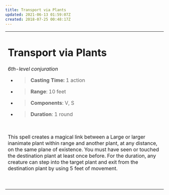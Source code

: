 ```yaml
---
title: Transport via Plants
updated: 2021-06-13 01:59:07Z
created: 2018-07-25 00:48:17Z
---
```


<table><tbody><tr class="odd"><td><h1 id="transport-via-plants"><strong>Transport via Plants</strong></h1><p><em>6th-level conjuration</em></p><ul><li><blockquote><p><strong>Casting Time:</strong> 1 action</p></blockquote></li><li><blockquote><p><strong>Range</strong>: 10 feet</p></blockquote></li><li><blockquote><p><strong>Components</strong>: V, S</p></blockquote></li><li><blockquote><p><strong>Duration</strong>: 1 round</p></blockquote></li></ul><p> </p><p>This spell creates a magical link between a Large or larger inanimate plant within range and another plant, at any distance, on the same plane of existence. You must have seen or touched the destination plant at least once before. For the duration, any creature can step into the target plant and exit from the destination plant by using 5 feet of movement.</p><p> </p></td></tr></tbody></table>